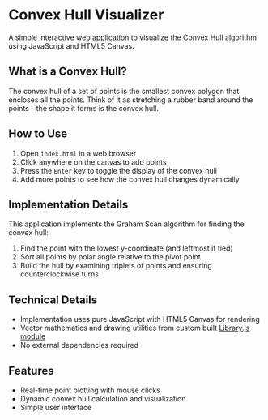 # Convex Hull Visualizer

A simple interactive web application to visualize the Convex Hull algorithm using JavaScript and HTML5 Canvas.

## What is a Convex Hull?

The convex hull of a set of points is the smallest convex polygon that encloses all the points. Think of it as stretching a rubber band around the points - the shape it forms is the convex hull.

## How to Use

1. Open `index.html` in a web browser
2. Click anywhere on the canvas to add points
3. Press the `Enter` key to toggle the display of the convex hull
4. Add more points to see how the convex hull changes dynamically

## Implementation Details

This application implements the Graham Scan algorithm for finding the convex hull:

1. Find the point with the lowest y-coordinate (and leftmost if tied)
2. Sort all points by polar angle relative to the pivot point
3. Build the hull by examining triplets of points and ensuring counterclockwise turns

## Technical Details

- Implementation uses pure JavaScript with HTML5 Canvas for rendering
- Vector mathematics and drawing utilities from custom built [Library.js module](https://github.com/UmarAdam9/JavaScript-2D-game-dev-Library)
- No external dependencies required

## Features

- Real-time point plotting with mouse clicks
- Dynamic convex hull calculation and visualization
- Simple user interface
